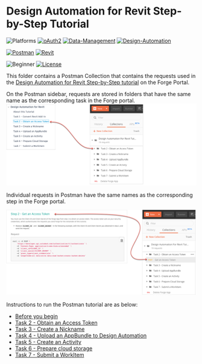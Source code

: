 # Design Automation for Revit Step-by-Step Tutorial

![Platforms](https://img.shields.io/badge/Web-Windows|MacOS-lightgray.svg)
[![oAuth2](https://img.shields.io/badge/Authentication-v1-green.svg)](http://developer.autodesk.com/)
[![Data-Management](https://img.shields.io/badge/Data%20Management-v2-green.svg)](http://developer.autodesk.com/)
[![Design-Automation](https://img.shields.io/badge/Design%20Automation-v3-green.svg)](http://developer.autodesk.com/)

[![Postman](https://img.shields.io/badge/Postman-v7-orange.svg)](https://www.getpostman.com/)
[![Revit](https://img.shields.io/badge/Revit-2019-1858a8.svg)](http://developer.autodesk.com/)

![Beginner](https://img.shields.io/badge/Level-Beginner-green.svg)
[![License](https://img.shields.io/:license-MIT-blue.svg)](http://opensource.org/licenses/MIT)

This folder contains a Postman Collection that contains the requests used in the [Design Automation for Revit Step-by-Step tutorial](https://forge.autodesk.com/en/docs/design-automation/v3/tutorials/revit/) on the Forge Portal. 

On the Postman sidebar, requests are stored in folders that have the same name as the corresponding task in the Forge portal.
![Forge portal menu to Postman](images/forge_portal_menu_2_postman_menu.png "Forge portal task to Postman mapping")

Individual requests in Postman have the same names as the corresponding step in the Forge portal.

![Forge portal steps to Postman](images/forge_portal_steps_2_postman_menu.png "Forge portal task to Postman mapping")

Instructions to run the Postman tutorial are as below:

- [Before you begin](instructions/before_you_begin.md)
- [Task 2 - Obtain an Access Token](instructions/task-2.md)
- [Task 3 - Create a Nickname](instructions/task-3.md)
- [Task 4 - Upload an AppBundle to Design Automation](instructions/task-4.md)
- [Task 5 - Create an Activity](instructions/task-5.md)
- [Task 6 - Prepare cloud storage](instructions/task-6.md)
- [Task 7 - Submit a WorkItem](instructions/task-7.md)






